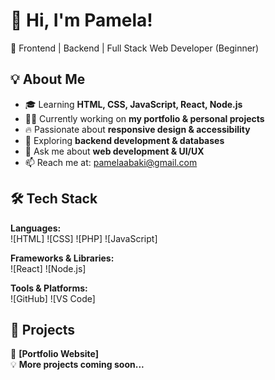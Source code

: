 # 👋 Hi, I'm Pamela!
🚀 Frontend | Backend | Full Stack Web Developer (Beginner)

## 💡 About Me
- 🎓 Learning **HTML, CSS, JavaScript, React, Node.js**
- 👨‍💻 Currently working on **my portfolio & personal projects**
- 🔥 Passionate about **responsive design & accessibility**
- 🌱 Exploring **backend development & databases**
- 💬 Ask me about **web development & UI/UX**
- 📫 Reach me at: pamelaabaki@gmail.com

## 🛠️ Tech Stack
**Languages:**  
![HTML]
![CSS]
![PHP]
![JavaScript]

**Frameworks & Libraries:**  
![React]
![Node.js]

**Tools & Platforms:**  
![GitHub]
![VS Code]

## 📌 Projects
🌟 **[Portfolio Website]**   
💡 **More projects coming soon...**



